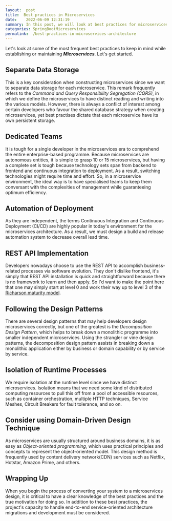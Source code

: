 ```yaml
---
layout:  post
title:  Best practices in Microservices
date:    2022-06-09 12:31:19
summary: In this post, we will look at best practices for microservices architecture.
categories: SpringBootMicroservices
permalink:  /best-practices-in-microservices-architecture
---
```



Let's look at some of the most frequent best practices to keep in mind while establishing or maintaining ***Microservices***. Let's get started.

## Separate Data Storage

This is a key consideration when constructing microservices since we want to separate data storage for each microservice. This remark frequently refers to the *Command and Query Responsibility Segregation (CQRS)*, in which we define the microservices to have distinct reading and writing into the various models. However, there is always a conflict of interest among certain developers who favour the shared database strategy when creating microservices, yet best practises dictate that each microservice have its own persistent storage.

## Dedicated Teams

It is tough for a single developer in the microservices era to comprehend the entire enterprise-based programme. Because microservices are autonomous entities, it is simple to grasp 10 or 15 microservices, but having a complete set is tough because technology sets span from backend to frontend and continuous integration to deployment. As a result, switching technologies might require time and effort. So, in a microservice environment, the ideal way is to have specialised teams to keep them conversant with the complexities of management while guaranteeing optimum efficiency.

## Automation of Deployment

As they are independent, the terms Continuous Integration and Continuous Deployment (CI/CD) are highly popular in today's environment for the microservices architecture. As a result, we must design a build and release automation system to decrease overall lead time.

## REST API Implementation

Developers nowadays choose to use the REST API to accomplish business-related processes via software evolution. They don't dislike frontend, it's simply that REST API installation is quick and straightforward because there is no framework to learn and then apply. So I'd want to make the point here that one may simply start at level 0 and work their way up to level 3 of the [Richarson maturity model](https://martinfowler.com/articles/richardsonMaturityModel.html).

## Following the Design Patterns

There are several design patterns that may help developers design microservices correctly, but one of the greatest is the *Decomposition Design Pattern*, which helps to break down a monolithic programme into smaller independent microservices. Using the strangler or vine design patterns, the decomposition design pattern assists in breaking down a monolithic application either by business or domain capability or by service by service.

## Isolation of Runtime Processes

We require isolation at the runtime level since we have distinct microservices. Isolation means that we need some kind of distributed computing resources to pull this off from a pool of accessible resources, such as container orchestration, multiple HTTP techniques, Service Meshes, Circuit Breakers for fault tolerance, and so on.

## Consider using Domain-Driven Design Technique

As microservices are usually structured around business domains, it is as easy as *Object-oriented programming*, which uses practical principles and concepts to represent the object-oriented model. This design method is frequently used by content delivery network(CDN) services such as Netflix, Hotstar, Amazon Prime, and others.

## Wrapping Up

When you begin the process of converting your system to a microservices design, it is critical to have a clear knowledge of the best practices and the true motivation for doing so. In addition to these best practices, the project's capacity to handle end-to-end service-oriented architecture migrations and development must be considered.
